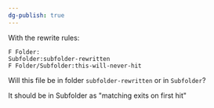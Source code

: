 ```yaml
---
dg-publish: true
---
```

With the rewrite rules: 

```
F Folder:
Subfolder:subfolder-rewritten
F Folder/Subfolder:this-will-never-hit
```

Will this file be in folder `subfolder-rewritten` or in `Subfolder`?

It should be in Subfolder as "matching exits on first hit"